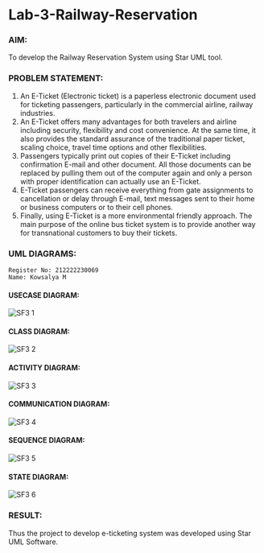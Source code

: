 # Lab-3-Railway-Reservation

### AIM:
To develop the Railway Reservation System using Star UML tool.
### PROBLEM STATEMENT:
1. An E-Ticket (Electronic ticket) is a paperless electronic document used for ticketing
passengers, particularly in the commercial airline, railway industries.
2. An E-Ticket offers many advantages for both travelers and airline including security,
flexibility and cost convenience. At the same time, it also provides the standard assurance of
the traditional paper ticket, scaling choice, travel time options and other flexibilities.
3. Passengers typically print out copies of their E-Ticket including confirmation E-mail
and other document. All those documents can be replaced by pulling them out of the computer
again and only a person with proper identification can actually use an E-Ticket.
4. E-Ticket passengers can receive everything from gate assignments to cancellation or
delay through E-mail, text messages sent to their home or business computers or to their cell
phones.
5. Finally, using E-Ticket is a more environmental friendly approach. The main purpose
of the online bus ticket system is to provide another way for transnational customers to buy
their tickets.
### UML DIAGRAMS:
```
Register No: 212222230069
Name: Kowsalya M
```
#### USECASE DIAGRAM:
![SF3 1](https://github.com/Kowsalyasathya/Lab-3-Railway-Reservation/assets/118671457/6f82c110-3962-4cce-8ff7-8db166d9ffcb)
#### CLASS DIAGRAM:
![SF3 2](https://github.com/Kowsalyasathya/Lab-3-Railway-Reservation/assets/118671457/b35596b7-0482-43f6-b5bd-15cbb480befc)
#### ACTIVITY DIAGRAM:
![SF3 3](https://github.com/Kowsalyasathya/Lab-3-Railway-Reservation/assets/118671457/622ffe72-e33a-407d-b4b0-0e9d9f55d65f)
#### COMMUNICATION DIAGRAM:
![SF3 4](https://github.com/Kowsalyasathya/Lab-3-Railway-Reservation/assets/118671457/87cde832-76d1-4f13-9d8b-adc8ffe0fbf4)
#### SEQUENCE DIAGRAM:
![SF3 5](https://github.com/Kowsalyasathya/Lab-3-Railway-Reservation/assets/118671457/6ff14654-895f-4960-a78b-5f8a33f662a5)
#### STATE DIAGRAM:
![SF3 6](https://github.com/Kowsalyasathya/Lab-3-Railway-Reservation/assets/118671457/14e9f8f0-3624-42c2-abd6-1dd391f389ae)

### RESULT:
Thus the project to develop e-ticketing system was developed using Star UML Software.
